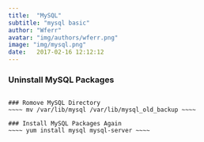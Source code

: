 ```yaml
---
title:  "MySQL"
subtitle: "mysql basic"
author: "Wferr"
avatar: "img/authors/wferr.png"
image: "img/mysql.png"
date:   2017-02-16 12:12:12
---
```


### Uninstall MySQL Packages
~~~~ yum remove mysql mysql-server ~~~~

### Romove MySQL Directory
~~~~ mv /var/lib/mysql /var/lib/mysql_old_backup ~~~~

### Install MySQL Packages Again
~~~~ yum install mysql mysql-server ~~~~
